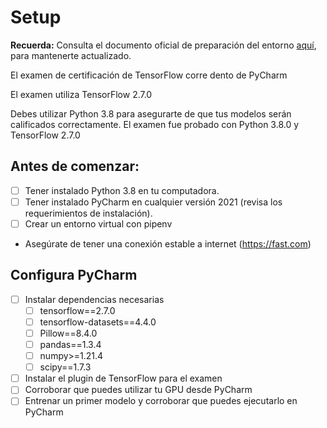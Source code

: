 # Setup
**Recuerda:** Consulta el documento oficial de preparación del entorno [aquí](https://www.tensorflow.org/extras/cert/Setting_Up_TF_Developer_Certificate_Exam.pdf), para mantenerte actualizado.

El examen de certificación de TensorFlow corre dento de PyCharm

El examen utiliza TensorFlow 2.7.0

Debes utilizar Python 3.8 para asegurarte de que tus modelos serán calificados correctamente.
El examen fue probado con Python 3.8.0 y TensorFlow 2.7.0

## Antes de comenzar:
- [ ] Tener instalado Python 3.8 en tu computadora.
- [ ] Tener instalado PyCharm en cualquier versión 2021 (revisa los requerimientos de instalación).
- [ ] Crear un entorno virtual con pipenv
- Asegúrate de tener una conexión estable a internet (https://fast.com)

## Configura PyCharm
- [ ] Instalar dependencias necesarias
  - [ ] tensorflow==2.7.0
  - [ ] tensorflow-datasets==4.4.0
  - [ ] Pillow==8.4.0
  - [ ] pandas==1.3.4
  - [ ] numpy>=1.21.4
  - [ ] scipy==1.7.3
- [ ] Instalar el plugin de TensorFlow para el examen
- [ ] Corroborar que puedes utilizar tu GPU desde PyCharm
- [ ] Entrenar un primer modelo y corroborar que puedes ejecutarlo en PyCharm
